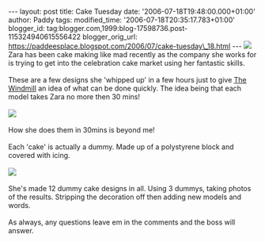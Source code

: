 \-\-- layout: post title: Cake Tuesday date:
\'2006-07-18T19:48:00.000+01:00\' author: Paddy tags: modified\_time:
\'2006-07-18T20:35:17.783+01:00\' blogger\_id:
tag:blogger.com,1999:blog-17598736.post-115324940615556422
blogger\_orig\_url:
https://paddeesplace.blogspot.com/2006/07/cake-tuesday\_18.html \-\--
[![](https://photos1.blogger.com/blogger/7081/1699/320/2006_0713Image0069.jpg)](https://photos1.blogger.com/blogger/7081/1699/1600/2006_0713Image0069.jpg)\
Zara has been cake making like mad recently as the company she works for
is trying to get into the celebration cake market using her fantastic
skills.\
\
These are a few designs she \'whipped up\' in a few hours just to give
[The Windmill](https://www.trueloafbakery.co.uk/) an idea of what can be
done quickly. The idea being that each model takes Zara no more then 30
mins!\
\
[![](https://photos1.blogger.com/blogger/7081/1699/320/2006_0703Image0034.jpg)](https://photos1.blogger.com/blogger/7081/1699/1600/2006_0703Image0034.jpg)\
\
How she does them in 30mins is beyond me!\
\
Each \'cake\' is actually a dummy. Made up of a polystyrene block and
covered with icing.\
\
[![](https://photos1.blogger.com/blogger/7081/1699/320/2006_0703Image0032.jpg)](https://photos1.blogger.com/blogger/7081/1699/1600/2006_0703Image0032.jpg)\
\
She\'s made 12 dummy cake designs in all. Using 3 dummys, taking photos
of the results. Stripping the decoration off then adding new models and
words.\
\
As always, any questions leave em in the comments and the boss will
answer.
